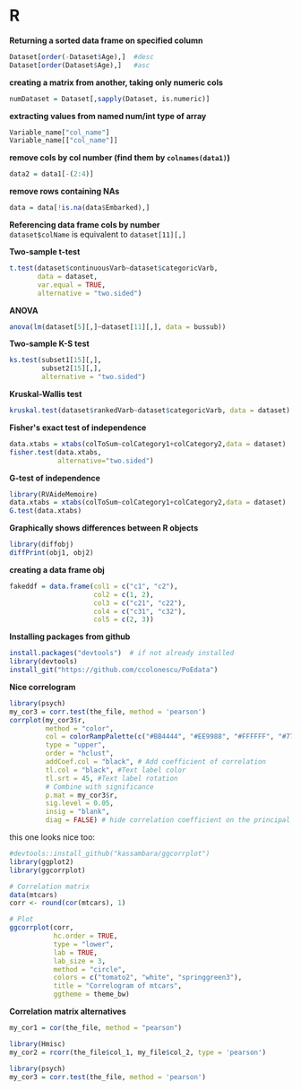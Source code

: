 # R

**Returning a sorted data frame on specified column**
```r
Dataset[order(-Dataset$Age),]  #desc
Dataset[order(Dataset$Age),]   #asc
```
**creating a matrix from another, taking only numeric cols**
```r
numDataset = Dataset[,sapply(Dataset, is.numeric)]
```
**extracting values from named num/int type of array**
```r
Variable_name["col_name"]
Variable_name[["col_name"]]
```
**remove cols by col number (find them by `colnames(data1)`)**
```r
data2 = data1[-(2:4)]
```
**remove rows containing NAs**
```r
data = data[!is.na(data$Embarked),]
```
**Referencing data frame cols by number**  
`dataset$colName` is equivalent to `dataset[11][,]`

**Two-sample t-test**
```r
t.test(dataset$continuousVarb~dataset$categoricVarb, 
       data = dataset, 
       var.equal = TRUE, 
       alternative = "two.sided")
```
**ANOVA**
```r
anova(lm(dataset[5][,]~dataset[11][,], data = bussub))
```
**Two-sample K-S test**
```r
ks.test(subset1[15][,],
        subset2[15][,],
        alternative = "two.sided")
```
**Kruskal-Wallis test**
```r
kruskal.test(dataset$rankedVarb~dataset$categoricVarb, data = dataset)
```
**Fisher's exact test of independence**
```r
data.xtabs = xtabs(colToSum~colCategory1+colCategory2,data = dataset)
fisher.test(data.xtabs,
            alternative="two.sided")
```
**G-test of independence**
```r
library(RVAideMemoire)
data.xtabs = xtabs(colToSum~colCategory1+colCategory2,data = dataset)
G.test(data.xtabs)
```
**Graphically shows differences between R objects**
```r
library(diffobj)
diffPrint(obj1, obj2)
```
**creating a data frame obj**
```r
fakeddf = data.frame(col1 = c("c1", "c2"),
                     col2 = c(1, 2),
                     col3 = c("c21", "c22"),
                     col4 = c("c31", "c32"),
                     col5 = c(2, 3))
```
**Installing packages from github**
```r
install.packages("devtools")  # if not already installed
library(devtools)
install_git("https://github.com/ccolonescu/PoEdata")
```
**Nice correlogram**
```r
library(psych)
my_cor3 = corr.test(the_file, method = 'pearson')
corrplot(my_cor3$r, 
         method = "color", 
         col = colorRampPalette(c("#BB4444", "#EE9988", "#FFFFFF", "#77AADD", "#4477AA"))(200), 
         type = "upper", 
         order = "hclust", 
         addCoef.col = "black", # Add coefficient of correlation
         tl.col = "black", #Text label color
         tl.srt = 45, #Text label rotation
         # Combine with significance
         p.mat = my_cor3$r, 
         sig.level = 0.05, 
         insig = "blank", 
         diag = FALSE) # hide correlation coefficient on the principal diagonal
```
this one looks nice too:
```r
#devtools::install_github("kassambara/ggcorrplot")
library(ggplot2)
library(ggcorrplot)

# Correlation matrix
data(mtcars)
corr <- round(cor(mtcars), 1)

# Plot
ggcorrplot(corr,
           hc.order = TRUE, 
           type = "lower", 
           lab = TRUE, 
           lab_size = 3, 
           method = "circle", 
           colors = c("tomato2", "white", "springgreen3"), 
           title = "Correlogram of mtcars", 
           ggtheme = theme_bw)
```
**Correlation matrix alternatives**
```r
my_cor1 = cor(the_file, method = "pearson")

library(Hmisc)
my_cor2 = rcorr(the_file$col_1, my_file$col_2, type = 'pearson')

library(psych)
my_cor3 = corr.test(the_file, method = 'pearson')
```
